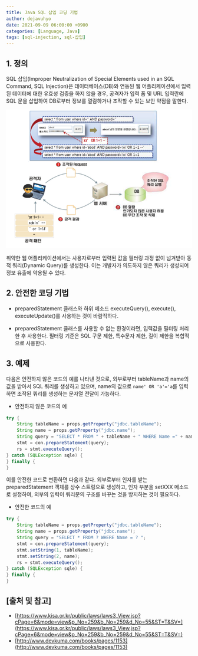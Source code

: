 ```yaml
---
title: Java SQL 삽입 코딩 기법
author: dejavuhyo
date: 2021-09-09 06:00:00 +0900
categories: [Language, Java]
tags: [sql-injection, sql-삽입]
---
```


## 1. 정의
SQL 삽입(Improper Neutralization of Special Elements used in an SQL Command, SQL Injection)은 데이터베이스(DB)와 연동된 웹 어플리케이션에서 입력된 데이터에 대한 유효성 검증을 하지 않을 경우, 공격자가 입력 폼 및 URL 입력란에 SQL 문을 삽입하여 DB로부터 정보를 열람하거나 조작할 수 있는 보안 약점을 말한다.

![sql-injection](/assets/img/2021-09-09-sql-injection/sql-injection.png)

취약한 웹 어플리케이션에서는 사용자로부터 입력된 값을 필터링 과정 없이 넘겨받아 동적 쿼리(Dynamic Query)를 생성한다. 이는 개발자가 의도하지 않은 쿼리가 생성되어 정보 유출에 악용될 수 있다.

## 2. 안전한 코딩 기법

* preparedStatement 클래스와 하위 메소드 executeQuery(), execute(), executeUpdate()를 사용하는 것이 바람직하다.

* preparedStatement 클래스를 사용할 수 없는 환경이라면, 입력값을 필터링 처리한 후 사용한다. 필터링 기준은 SQL 구문 제한, 특수문자 제한, 길이 제한을 복합적으로 사용한다.

## 3. 예제
다음은 안전하지 않은 코드의 예를 나타낸 것으로, 외부로부터 tableName과 name의 값을 받아서 SQL 쿼리를 생성하고 있으며, name의 값으로 `name' OR 'a'='a`를 입력하면 조작된 쿼리를 생성하는 문자열 전달이 가능하다.

* 안전하지 않은 코드의 예

```java
try {
    String tableName = props.getProperty("jdbc.tableName");
    String name = props.getProperty("jdbc.name");
    String query = "SELECT * FROM " + tableName + " WHERE Name =" + name;
    stmt = con.prepareStatement(query);
    rs = stmt.executeQuery();
} catch (SQLException sqle) {
} finally {
}
```

이를 안전한 코드로 변환하면 다음과 같다. 외부로부터 인자를 받는 preparedStatement 객체를 상수 스트링으로 생성하고, 인자 부분을 setXXX 메소드로 설정하여, 외부의 입력이 쿼리문의 구조를 바꾸는 것을 방지하는 것이 필요하다.

* 안전한 코드의 예

```java
try {
    String tableName = props.getProperty("jdbc.tableName");
    String name = props.getProperty("jdbc.name");
    String query = "SELECT * FROM ? WHERE Name = ? ";
    stmt = con.prepareStatement(query);
    stmt.setString(1, tableName);
    stmt.setString(2, name);
    rs = stmt.executeQuery();
} catch (SQLException sqle) {
} finally {
}
```

## [출처 및 참고]
* [https://www.kisa.or.kr/public/laws/laws3_View.jsp?cPage=6&mode=view&p_No=259&b_No=259&d_No=55&ST=T&SV=](https://www.kisa.or.kr/public/laws/laws3_View.jsp?cPage=6&mode=view&p_No=259&b_No=259&d_No=55&ST=T&SV=)
* [http://www.devkuma.com/books/pages/1153](http://www.devkuma.com/books/pages/1153)
